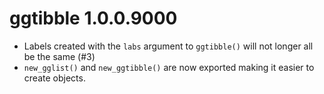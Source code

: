 # ggtibble 1.0.0.9000

* Labels created with the `labs` argument to `ggtibble()` will not longer all be
  the same (#3)
* `new_gglist()` and `new_ggtibble()` are now exported making it easier to
  create objects.
